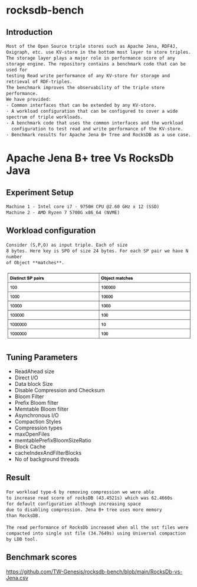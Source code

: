 # rocksdb-bench

## Introduction

```
Most of the Open Source triple stores such as Apache Jena, RDF4J, 
Oxigraph, etc. use KV-store in the bottom most layer to store triples.
The storage layer plays a major role in performance score of any
storage engine. The repository contains a benchmark code that can be used for
testing Read write performance of any KV-store for storage and retrieval of RDF-triples.
The benchmark improves the observability of the triple store performance.
We have provided:
- Common interfaces that can be extended by any KV-store.
- A workload configuration that can be configured to cover a wide spectrum of triple workloads.
- A benchmark code that uses the common interfaces and the workload 
  configuration to test read and write performance of the KV-store.
- Benchmark results for Apache Jena B+ Tree and RocksDB as a use case.
```

# Apache Jena B+ tree Vs RocksDb Java

## Experiment Setup

```
Machine 1 - Intel core i7 - 9750H CPU @2.60 GHz x 12 (SSD)
Machine 2 - AMD Ryzen 7 5700G x86_64 (NVME)
```

## Workload configuration
```
Consider (S,P,O) as input triple. Each of size
8 bytes. Here key is SPO of size 24 bytes. For each SP pair we have N number
of Object **matches**. 
```
![img_1.png](img.png)

## Tuning Parameters
- ReadAhead size
- Direct I/O 
- Data block Size 
- Disable Compression and Checksum
- Bloom Filter 
- Prefix Bloom filter 
- Memtable Bloom filter
- Asynchronous I/O  
- Compaction Styles
- Compression types
- maxOpenFiles 
- memtablePrefixBloomSizeRatio 
- Block Cache 
- cacheIndexAndFilterBlocks
- No of background threads

## Result
```
For workload type-6 by removing compression we were able
to increase read score of rocksDB (43.4521s) which was 62.4660s
for default configuration although increasing space
due to disabling compression. Jena B+ tree uses more memory 
than RocksDB.

The read performance of RocksDb increased when all the sst files were 
compacted into single sst file (34.7649s) using Universal compaction by LDB tool. 
```

## Benchmark scores
https://github.com/TW-Genesis/rocksdb-bench/blob/main/RocksDb-vs-Jena.csv
